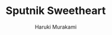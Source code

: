 ---
title: "Sputnik Sweetheart"
author: "Haruki Murakami"
isbn: "0099448475"
isbn13: "9780099448471"
rating: "4"
publisher: "Vintage"
pages: "229"
publishYear: "2002"
read: "2020"
goodreads_id: "9557"
---